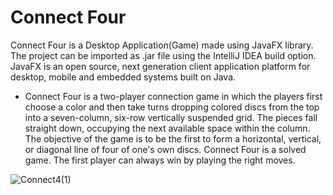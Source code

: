 # Connect Four

Connect Four is a Desktop Application(Game) made using JavaFX library.
The project can be imported as .jar file using the IntelliJ IDEA build option.
JavaFX is an open source, next generation client application platform for desktop, mobile and embedded systems built on Java. 

- Connect Four is a two-player connection game in which the players first choose a color and then take turns dropping colored discs from the top into a seven-column, six-row vertically suspended grid. The pieces fall straight down, occupying the next available space within the column. The objective of the game is to be the first to form a horizontal, vertical, or diagonal line of four of one's own discs. Connect Four is a solved game. The first player can always win by playing the right moves.

![Connect4(1)](https://user-images.githubusercontent.com/85950563/122711256-83de5e00-d27f-11eb-86e0-c85d028112f7.png)


